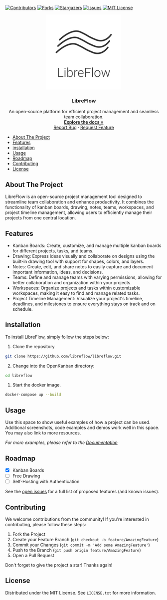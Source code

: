 [![Contributors][contributors-shield]][contributors-url]
[![Forks][forks-shield]][forks-url]
[![Stargazers][stars-shield]][stars-url]
[![Issues][issues-shield]][issues-url]
[![MIT License][license-shield]][license-url]

<div align="center">
  <a href="https://github.com/libreflow/libreflow">
    <img src="images/logo.svg" alt="Logo" width="240" height="240">
  </a>

<h3 align="center">LibreFlow</h3>

  <p align="center">
    An open-source platform for efficient project management and seamless team collaboration.
    <br />
    <a href="https://github.com/libreflow/libreflow"><strong>Explore the docs »</strong></a>
    <br />
    <a href="https://github.com/libreflow/libreflow/issues">Report Bug</a>
    ·
    <a href="https://github.com/libreflow/libreflow/issues">Request Feature</a>
  </p>
</div>

- [About The Project](#about-the-project)
- [Features](#features)
- [installation](#installation)
- [Usage](#usage)
- [Roadmap](#roadmap)
- [Contributing](#contributing)
- [License](#license)

## About The Project

LibreFlow is an open-source project management tool designed to streamline team collaboration and enhance productivity. It combines the functionality of kanban boards, drawing, notes, teams, workspaces, and project timeline management, allowing users to efficiently manage their projects from one central location.

## Features

- Kanban Boards: Create, customize, and manage multiple kanban boards for different projects, tasks, and teams.
- Drawing: Express ideas visually and collaborate on designs using the built-in drawing tool with support for shapes, colors, and layers.
- Notes: Create, edit, and share notes to easily capture and document important information, ideas, and decisions.
- Teams: Define and manage teams with varying permissions, allowing for better collaboration and organization within your projects.
- Workspaces: Organize projects and tasks within customizable workspaces, making it easy to find and manage related tasks.
- Project Timeline Management: Visualize your project's timeline, deadlines, and milestones to ensure everything stays on track and on schedule.

## installation

To install LibreFlow, simply follow the steps below:

1. Clone the repository

```sh
git clone https://github.com/libreflow/libreflow.git
```

2. Change into the OpenKanban directory:

```sh
cd libreflow
```

1. Start the docker image.

```sh
docker-compose up --build
```

## Usage

Use this space to show useful examples of how a project can be used. Additional screenshots, code examples and demos work well in this space. You may also link to more resources.

_For more examples, please refer to the [Documentation](https://example.com)_

<!-- ROADMAP -->
## Roadmap

- [x] Kanban Boards
- [ ] Free Drawing
- [ ] Self-Hosting with Authentication

See the [open issues](https://github.com/libreflow/libreflow/issues) for a full list of proposed features (and known issues).

## Contributing

We welcome contributions from the community! If you're interested in contributing, please follow these steps:

1. Fork the Project
2. Create your Feature Branch (`git checkout -b feature/AmazingFeature`)
3. Commit your Changes (`git commit -m 'Add some AmazingFeature'`)
4. Push to the Branch (`git push origin feature/AmazingFeature`)
5. Open a Pull Request

Don't forget to give the project a star! Thanks again!

## License

Distributed under the MIT License. See `LICENSE.txt` for more information.

[contributors-shield]: https://img.shields.io/github/contributors/libreflow/libreflow.svg?style=for-the-badge
[contributors-url]: https://github.com/libreflow/libreflow/graphs/contributors
[forks-shield]: https://img.shields.io/github/forks/libreflow/libreflow.svg?style=for-the-badge
[forks-url]: https://github.com/libreflow/libreflow/network/members
[stars-shield]: https://img.shields.io/github/stars/libreflow/libreflow.svg?style=for-the-badge
[stars-url]: https://github.com/libreflow/libreflow/stargazers
[issues-shield]: https://img.shields.io/github/issues/libreflow/libreflow.svg?style=for-the-badge
[issues-url]: https://github.com/libreflow/libreflow/issues
[license-shield]: https://img.shields.io/github/license/libreflow/libreflow.svg?style=for-the-badge
[license-url]: https://github.com/libreflow/libreflow/blob/master/LICENSE
